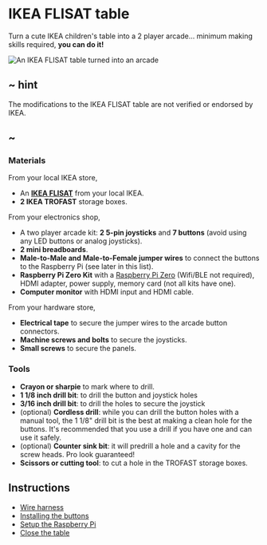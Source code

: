 # IKEA FLISAT table

Turn a cute IKEA children's table into a 2 player arcade... minimum making skills required, **you can do it!**

![An IKEA FLISAT table turned into an arcade](/static/hardware/raspberry-pi/ikea-flisat-table/gallery.jpg)

## ~ hint

The modifications to the IKEA FLISAT table are not verified or endorsed by IKEA.

## ~

### Materials

From your local IKEA store,

* An [**IKEA FLISAT**](https://www.ikea.com/us/en/p/flisat-childrens-table-50298418/) from your local IKEA.
* **2 IKEA TROFAST** storage boxes.

From your electronics shop,

* A two player arcade kit: **2 5-pin joysticks** and **7 buttons** (avoid using any LED buttons or analog joysticks).
* **2 mini breadboards**.
* **Male-to-Male and Male-to-Female jumper wires** to connect the buttons to the Raspberry Pi (see later in this list).
* **Raspberry Pi Zero Kit** with a [Raspberry Pi Zero](https://www.raspberrypi.org/products/raspberry-pi-zero/) (Wifi/BLE not required), HDMI adapter, power supply, memory card (not all kits have one).
* **Computer monitor** with HDMI input and HDMI cable.

From your hardware store,

* **Electrical tape** to secure the jumper wires to the arcade button connectors.
* **Machine screws and bolts** to secure the joysticks.
* **Small screws** to secure the panels.

### Tools

* **Crayon or sharpie** to mark where to drill.
* **1 1/8 inch drill bit**: to drill the button and joystick holes
* **3/16 inch drill bit**: to drill the holes to secure the joystick
* (optional) **Cordless drill**: while you can drill the button holes with a manual tool, the 1 1/8" drill bit is the best at making a clean hole for the buttons. It's recommended that you use a drill if you have one and can use it safely.
* (optional) **Counter sink bit**: it will predrill a hole and a cavity for the screw heads. Pro look guaranteed!
* **Scissors or cutting tool**: to cut a hole in the TROFAST storage boxes.

## Instructions

* [Wire harness](/hardware/raspberry-pi/wire-harness)
* [Installing the buttons](/hardware/raspberry-pi/ikea-flisat-table/make)
* [Setup the Raspberry Pi](/hardware/raspberry-pi/setup)
* [Close the table](/hardware/raspberry-pi/ikea-flisat-table/close)

